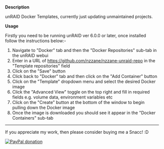 **Description**

unRAID Docker Templates, currently just updating unmaintained projects.

**Usage**

Firstly you need to be running unRAID ver 6.0.0 or later, once installed follow the instructions below:-

1. Navigate to "Docker" tab and then the "Docker Repositories" sub-tab in the unRAID webui
2. Enter in a URL of https://github.com/nzzane/nzzane-unraid-repo in the "Template repositories" field
3. Click on the "Save" button
4. Click back to "Docker" tab and then click on the "Add Container" button
5. Click on the "Template" dropdown menu and select the desired Docker image
6. Click the "Advanced View" toggle on the top right and fill in required fields e.g. volume data, environment variables etc
7. Click on the "Create" button at the bottom of the window to begin pulling down the Docker image
8. Once the image is downloaded you should see it appear in the "Docker Containers" sub-tab
___
If you appreciate my work, then please consider buying me a Snacc!  :D

[![PayPal donation](https://www.paypal.com/en_US/i/btn/btn_donate_SM.gif)](https://www.paypal.com/donate?hosted_button_id=4CL2REKSGRLWA)
